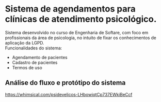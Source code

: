 # Sistema de agendamentos para clínicas de atendimento psicológico.
Sistema desenvolvido no curso de Engenharia de Softare, com foco em profissionais da área de psicologia, no intuito de fixar os conhecimentos de aplicação da LGPD.<br>
Funcionalidades do sistema:<br>
- Agendamento de pacientes<br>
- Cadastro de pacientes<br>
- Termos de uso<br> 
## Análise do fluxo e protótipo do sistema
https://whimsical.com/psidevelicos-LHbowiqtCp737EWkiBeCcf
